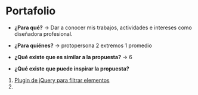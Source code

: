 # Portafolio

- **¿Para qué?** → Dar a conocer mis trabajos, actividades e intereses como diseñadora profesional.

- **¿Para quiénes?** → protopersona 2 extremos 1 promedio

- **¿Qué existe que es similar a la propuesta?** → 6

- **¿Qué existe que puede inspirar la propuesta?** 

1. [Plugin de jQuery para filtrar elementos](https://isotope.metafizzy.co/)
2. 
